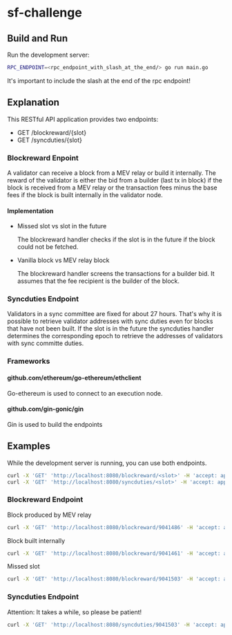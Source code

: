 # sf-challenge


## Build and Run

Run the development server:

```bash
RPC_ENDPOINT=<rpc_endpoint_with_slash_at_the_end/> go run main.go
```

It's important to include the slash at the end of the rpc endpoint!

## Explanation

This RESTful API application provides two endpoints:
- GET /blockreward/{slot}
- GET /syncduties/{slot}

### Blockreward Enpoint
A validator can receive a block from a MEV relay or build it internally. The reward of the validator is either the bid from a builder (last tx in block) if the block is received from a MEV relay or the transaction fees minus the base fees if the block is built internally in the validator node.

#### Implementation
- Missed slot vs slot in the future
  
  The blockreward handler checks if the slot is in the future if the block could not be fetched.

- Vanilla block vs MEV relay block
  
  The blockreward handler screens the transactions for a builder bid. It assumes that the fee recipient is the builder of the block.

### Syncduties Endpoint
Validators in a sync committee are fixed for about 27 hours. That's why it is possible to retrieve validator addresses with sync duties even for blocks that have not been built. If the slot is in the future the syncduties handler determines the corresponding epoch to retrieve the addresses of validators with sync committe duties.

### Frameworks

#### github.com/ethereum/go-ethereum/ethclient
Go-ethereum is used to connect to an execution node.

#### github.com/gin-gonic/gin
Gin is used to build the endpoints

## Examples

While the development server is running, you can use both endpoints.
```bash
curl -X 'GET' 'http://localhost:8080/blockreward/<slot>' -H 'accept: application/json'
curl -X 'GET' 'http://localhost:8080/syncduties/<slot>' -H 'accept: application/json'
```

### Blockreward Endpoint

Block produced by MEV relay
```bash
curl -X 'GET' 'http://localhost:8080/blockreward/9041486' -H 'accept: application/json'
```

Block built internally
```bash
curl -X 'GET' 'http://localhost:8080/blockreward/9041461' -H 'accept: application/json' 
```

Missed slot
```bash
curl -X 'GET' 'http://localhost:8080/blockreward/9041503' -H 'accept: application/json' 
```

### Syncduties Endpoint

Attention: It takes a while, so please be patient!
```bash
curl -X 'GET' 'http://localhost:8080/syncduties/9041503' -H 'accept: application/json' 
```
